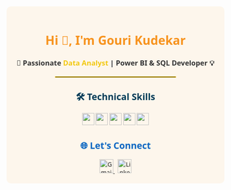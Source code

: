 
<!-- GitHub Profile README -->

<div align="center" style="background-color:#FDF6EC; padding:20px; font-family:'Segoe UI', sans-serif; border-radius:10px;">

  <h1 style="color:#F7931E;">Hi 👋, I'm <strong>Gouri Kudekar</strong></h1>
  <h3 style="color:#333333;">💼 Passionate <span style="color:#F2C811;">Data Analyst</span> | Power BI & SQL Developer 💡</h3>

  <hr style="border:1px solid #F2C811; width:60%; margin:20px auto;" />

  <h2 style="color:#003B57;">🛠️ Technical Skills</h2>
  <div align="center" style="margin-bottom:20px;">
    <img height="28" src="https://img.shields.io/badge/SQL-003B57?style=for-the-badge&logo=mysql&logoColor=white" />
    <img height="28" src="https://img.shields.io/badge/Power%20BI-F2C811?style=for-the-badge&logo=powerbi&logoColor=black" />
    <img height="28" src="https://img.shields.io/badge/Excel-217346?style=for-the-badge&logo=microsoft-excel&logoColor=white" />
    <img height="28" src="https://img.shields.io/badge/Python-3776AB?style=for-the-badge&logo=python&logoColor=white" />
    <img height="28" src="https://img.shields.io/badge/Git-F05032?style=for-the-badge&logo=git&logoColor=white" />
  </div>

  <h2 style="color:#0A66C2;">🌐 Let's Connect</h2>
  <div align="center">
    <a href="mailto:kudekargouri16@gmail.com" target="_blank">
      <img height="32" src="https://img.shields.io/badge/Gmail-D14836?style=for-the-badge&logo=gmail&logoColor=white" alt="Gmail" />
    </a>
    &nbsp;
    <a href="https://www.linkedin.com/in/gouri-kudekar-8b606b317" target="_blank">
      <img height="32" src="https://img.shields.io/badge/LinkedIn-0A66C2?style=for-the-badge&logo=linkedin&logoColor=white" alt="LinkedIn" />
    </a>
  </div>

</div>
